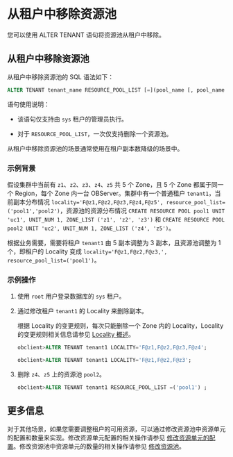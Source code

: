 从租户中移除资源池 
==============================

您可以使用 ALTER TENANT 语句将资源池从租户中移除。

从租户中移除资源池 
------------------------------

从租户中移除资源池的 SQL 语法如下：

```sql
ALTER TENANT tenant_name RESOURCE_POOL_LIST [=](pool_name [, pool_name...]) ;
```



语句使用说明：

* 该语句仅支持由 `sys` 租户的管理员执行。

  

* 对于 `RESOURCE_POOL_LIST`，一次仅支持删除一个资源池。

  




从租户中移除资源池的场景通常使用在租户副本数降级的场景中。

### 示例背景 

假设集群中当前有 `z1`、`z2`、`z3`、`z4`、`z5` 共 5 个 Zone，且 5 个 Zone 都属于同一个 Region，每个 Zone 内一台 OBServer。集群中有一个普通租户 `tenant1`，当前副本分布情况 `locality='F@z1,F@z2,F@z3,F@z4,F@z5', resource_pool_list=('pool1','pool2')`，资源池的资源分布情况 `CREATE RESOURCE POOL pool1 UNIT 'uc1', UNIT_NUM 1, ZONE_LIST ('z1', 'z2', 'z3')` 和 `CREATE RESOURCE POOL pool2 UNIT 'uc2', UNIT_NUM 1, ZONE_LIST ('z4', 'z5')`。

根据业务需要，需要将租户 `tenant1` 由 5 副本调整为 3 副本，且资源池调整为 1 个，即租户的 Locality 变成 `locality='F@z1,F@z2,F@z3,', resource_pool_list=('pool1')`。

### 示例操作 

1. 使用 `root` 用户登录数据库的 `sys` 租户。

   

2. 通过修改租户 `tenant1` 的 Locality 来删除副本。

   根据 Locality 的变更规则，每次只能删除一个 Zone 内的 Locality，Locality 的变更规则相关信息请参见 [Locality 概述](t2108853.html#topic-2108853)。

   ```sql
   obclient>ALTER TENANT tenant1 LOCALITY='F@z1,F@z2,F@z3,F@z4';
   
   obclient>ALTER TENANT tenant1 LOCALITY='F@z1,F@z2,F@z3';
   ```

   

3. 删除 `z4`、`z5` 上的资源池 `pool2`。

   ```sql
   obclient>ALTER TENANT tenant1 RESOURCE_POOL_LIST =('pool1') ;
   ```

   




更多信息 
-------------------------

对于其他场景，如果您需要调整租户的可用资源，可以通过修改资源池中资源单元的配置和数量来实现。修改资源单元配置的相关操作请参见 [修改资源单元的配置](/zh-CN/6.administrator-guide/2.basic-database-management/3.manage-resources/3.manage-resource-units/2.modify-resource-unit-configurations.md)。修改资源池中资源单元的数量的相关操作请参见 [修改资源池](/zh-CN/6.administrator-guide/2.basic-database-management/3.manage-resources/5.manage-resource-pools/2.modify-a-resource-pool.md)。
